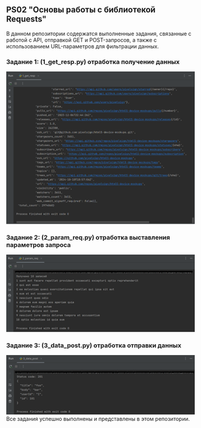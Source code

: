 ## PS02 "Основы работы с библиотекой Requests"
В данном репозитории содержатся выполненные задания, связанные с работой с API, отправкой GET и POST-запросов, а также с использованием URL-параметров для фильтрации данных.

### Задание 1: (1_get_resp.py) отработка получение данных
![3.png](3.png)
### Задание 2: (2_param_req.py) отработка выставления параметров запроса
![2.png](2.png)
### Задание 3: (3_data_post.py) отработка отправки данных
![1.png](1.png)
Все задания успешно выполнены и представлены в этом репозитории.